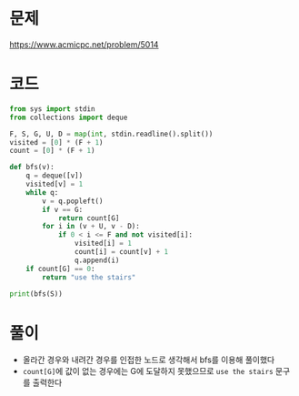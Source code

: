 # 문제
https://www.acmicpc.net/problem/5014

# 코드
```python
from sys import stdin
from collections import deque

F, S, G, U, D = map(int, stdin.readline().split())
visited = [0] * (F + 1)
count = [0] * (F + 1)

def bfs(v):
    q = deque([v])
    visited[v] = 1
    while q:
        v = q.popleft()
        if v == G:
            return count[G]
        for i in (v + U, v - D):
            if 0 < i <= F and not visited[i]:
                visited[i] = 1
                count[i] = count[v] + 1
                q.append(i)
    if count[G] == 0:
        return "use the stairs"

print(bfs(S))
```

# 풀이
- 올라간 경우와 내려간 경우를 인접한 노드로 생각해서 bfs를 이용해 풀이했다
- `count[G]`에 값이 없는 경우에는 G에 도달하지 못했으므로 `use the stairs` 문구를 출력한다
